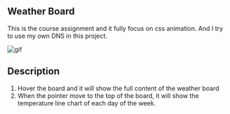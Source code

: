 Weather Board 
-------------
This is the course assignment and it fully focus on css animation.
And I try to use my own DNS in this project.

![gif](https://i.imgur.com/OftW7Xy.gif)

## Description
1. Hover the board and it will show the full content of the weather board
2. When the pointer move to the top of the board, it will show the temperature line chart of each day of the week.
